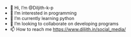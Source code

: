 - 👋 Hi, I’m @Diljith-k-p
- 👀 I’m interested in programming 
- 🌱 I’m currently learning python 
- 💞️ I’m looking to collaborate on developing programs
- 📫 How to reach me https://www.diljith.in/social_media/

<!---
Diljith-k-p/Diljith-k-p is a ✨ special ✨ repository because its `README.md` (this file) appears on your GitHub profile.
You can click the Preview link to take a look at your changes.
--->
